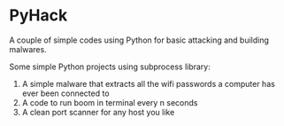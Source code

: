 # PyHack
A couple of simple codes using Python for basic attacking and building malwares.

Some simple Python projects using subprocess library:
01. A simple malware that extracts all the wifi passwords a computer has ever been connected to
02. A code to run boom in terminal every n seconds
03. A clean port scanner for any host you like
